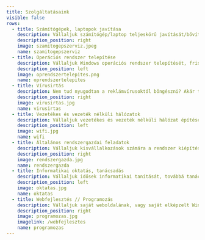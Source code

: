 ```yaml
---
title: Szolgáltatásaink
visible: false
rows:
  - title: Számítógépek, laptopok javítása
    description: Vállaljuk számítógép/laptop teljeskörű javítását/bővítését, akár az Ön otthonában, komplikáltabb javítás esetén a számítógépet/laptopot magunkkal visszük és a lehető leghamarabb visszaszállítjuk, és a helyszínen beüzemeljük! Igény esetén az eszközt kitakarítjuk és újra pasztázzuk. Vállaljuk egyedi számítógép összeszerelését, vagy egy meglévő számítógép átköltöztetését egy új gépházba! További részletekről érdeklődjön telefonon vagy e-mail-en!
    description_position: right
    image: szamitogepszerviz.jpeg
    name: szamitogepszerviz
  - title: Operációs rendszer telepítése
    description: Vállaljuk Windows operációs rendszer telepítését, frissítését, és karbantartását, az eredeti licensz kulcsot beszerezheti tőlünk, vagy akár Ön is hozhatja! Vállaljuk továbbá programok beszerzését és telepítését (Office, Teamviewer, stb.)! További részletekről érdeklődjön telefonon vagy e-mail-en!
    description_position: left
    image: oprendszertelepites.png
    name: oprendszertelepites
  - title: Vírusirtás
    description: Nem tud nyugodtan a reklámvírusoktól böngészni? Akár távolról is megtudjuk keresni a probléma okozóját és helyre tudjuk állítani a vírus előtti állapotra az Ön eszközét! Továbbá vállaljuk az eszköz teljes adatmentését, nagyobb baj esetén az adatok visszaállítását! További részletekről érdeklődjön telefonon vagy e-mail-en!
    description_position: right
    image: virusirtas.jpg
    name: virusirtas
  - title: Vezetékes és vezeték nélküli hálózatok
    description: Vállaljuk vezetékes és vezeték nélküli hálózat építését és beállítását! Manapság gyakori probléma, hogy a szolgáltató a lehető legkönnyebb és leggyorsabb úton szeretné az internetet bevezetni a háztartásba, amennyiben Ön nem szeretne a kertje felett légkábelt, hívjon minket bizalommal és vállaljuk a kábelcsatornák kialakítását, továbbá a kábelezést! További részletekről érdeklődjön telefonon vagy e-mail-en!
    description_position: left
    image: wifi.jpg
    name: wifi
  - title: Általános rendszergazdai feladatok
    description: Vállaljuk kisvállalkozások számára a rendszer kiépítését, felügyeletét, és karbantartását, továbbá nyomtatók beüzemelését, és egyéb rendszergazdai szerepre jutó felhasználói igények teljesítését.
    description_position: right
    image: rendszergazda.jpg
    name: rendszergazda
  - title: Informatikai oktatás, tanácsadás
    description: Vállaljuk idősek informatikai tanítását, továbbá tanácsadást számítógép/laptop vásárlása előtt az Ön igényeihez igazítva! További részletekről érdeklődjön telefonon vagy e-mail-en!
    description_position: left
    image: oktatas.jpg
    name: oktatas
  - title: Webfejlesztés // Programozás
    description: Vállaljuk saját weboldalának, vagy saját elképzelt Windows alkalmazásának fejlesztését, és az ezekkel felmerülő tanácsadást. Bővebb információért kattintson a képre!
    description_position: right
    image: programozas.jpg
    imagelink: /webfejlesztes
    name: programozas
---
```

